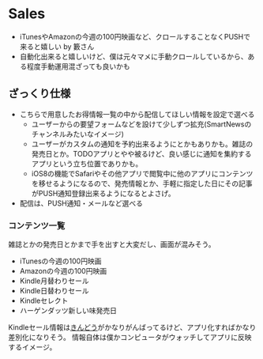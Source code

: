 Sales
=====

- iTunesやAmazonの今週の100円映画など、クロールすることなくPUSHで来ると嬉しい by 籔さん
- 自動化出来ると嬉しいけど、僕は元々マメに手動クロールしているから、ある程度手動運用混ざっても良いかも


## ざっくり仕様

- こちらで用意したお得情報一覧の中から配信してほしい情報を設定で選べる
    - ユーザーからの要望フォームなどを設けて少しずつ拡充(SmartNewsのチャンネルみたいなイメージ)
    - ユーザーがカスタムの通知を予約出来るようにとかもありかも。雑誌の発売日とか。TODOアプリとやや被るけど、良い感じに通知を集約するアプリという立ち位置でありかも。
    - iOS8の機能でSafariやその他アプリで閲覧中に他のアプリにコンテンツを移せるようになるので、発売情報とか、手軽に指定した日にその記事がPUSH通知登録出来るようになるとよさげ。
- 配信は、PUSH通知・メールなど選べる


### コンテンツ一覧

雑誌とかの発売日とかまで手を出すと大変だし、画面が混みそう。

- iTunesの今週の100円映画
- Amazonの今週の100円映画
- Kindle月替わりセール
- Kindle日替わりセール
- Kindleセレクト
- ハーゲンダッツ新しい味発売日

Kindleセール情報は[きんどう](http://kindou.info/)がかなりがんばってるけど、アプリ化すればかなり差別化になりそう。
情報自体は僕かコンピュータがウォッチしてアプリに反映するイメージ。
